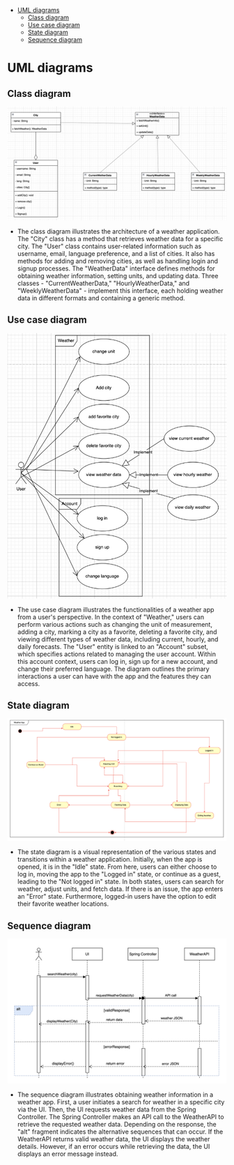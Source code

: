 - [UML diagrams](#UML-diagrams)
    - [Class diagram](#Class-diagram)
    - [Use case diagram](#Use-case-diagram)
    - [State diagram](#State-diagram)
    - [Sequence diagram](#Sequence-diagram)

# UML diagrams

## Class diagram
![Alt text](class-diagram.png)
- The class diagram illustrates the architecture of a weather application. The "City" class has a method that retrieves weather data for a specific city. The "User" class contains user-related information such as username, email, language preference, and a list of cities. It also has methods for adding and removing cities, as well as handling login and signup processes. The "WeatherData" interface defines methods for obtaining weather information, setting units, and updating data. Three classes - "CurrentWeatherData," "HourlyWeatherData," and "WeeklyWeatherData" - implement this interface, each holding weather data in different formats and containing a generic method.

## Use case diagram
![Alt text](use-case-diagram.png)
- The use case diagram illustrates the functionalities of a weather app from a user's perspective. In the context of "Weather," users can perform various actions such as changing the unit of measurement, adding a city, marking a city as a favorite, deleting a favorite city, and viewing different types of weather data, including current, hourly, and daily forecasts. The "User" entity is linked to an "Account" subset, which specifies actions related to managing the user account. Within this account context, users can log in, sign up for a new account, and change their preferred language. The diagram outlines the primary interactions a user can have with the app and the features they can access.

## State diagram
![Alt text](state-diagram.png)
- The state diagram is a visual representation of the various states and transitions within a weather application. Initially, when the app is opened, it is in the "Idle" state. From here, users can either choose to log in, moving the app to the "Logged in" state, or continue as a guest, leading to the "Not logged in" state. In both states, users can search for weather, adjust units, and fetch data. If there is an issue, the app enters an "Error" state. Furthermore, logged-in users have the option to edit their favorite weather locations.

## Sequence diagram
![Alt text](sequence-diagram.png)
- The sequence diagram illustrates obtaining weather information in a weather app. First, a user initiates a search for weather in a specific city via the UI. Then, the UI requests weather data from the Spring Controller. The Spring Controller makes an API call to the WeatherAPI to retrieve the requested weather data. Depending on the response, the "alt" fragment indicates the alternative sequences that can occur. If the WeatherAPI returns valid weather data, the UI displays the weather details. However, if an error occurs while retrieving the data, the UI displays an error message instead.